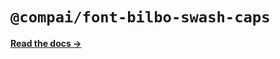 # `@compai/font-bilbo-swash-caps`

[**Read the docs &rarr;**](https://components.ai/docs/typefaces/bilbo-swash-caps)
